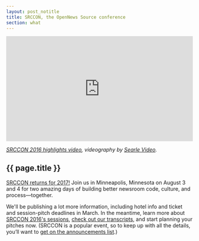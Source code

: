```yaml
---
layout: post_notitle
title: SRCCON, the OpenNews Source conference
section: what
---
```

<style>.embed-container { position: relative; padding-bottom: 56.25%; height: 0; overflow: hidden; max-width: 100%; } .embed-container iframe, .embed-container object, .embed-container embed { position: absolute; top: 0; left: 0; width: 100%; height: 100%; }</style><div class='embed-container'><iframe src='https://player.vimeo.com/video/180221748' frameborder='0' webkitAllowFullScreen mozallowfullscreen allowFullScreen></iframe></div>
<p class="caption"><em><a href="https://vimeo.com/180221748">SRCCON 2016 highlights video</a>, videography by <a href="http://www.searlevideo.com/">Searle Video</a>.</em></p>

<h2>{{ page.title }}</h2>

<p class="bodybig"><a href="http://srccon.org/">SRCCON returns for 2017!</a> Join us in Minneapolis, Minnesota on August 3 and 4 for two amazing days of building better newsroom code, culture, and process—together.</p>

We'll be publishing a lot more information, including hotel info and ticket and session-pitch deadlines in March. In the meantime, learn more about [SRCCON 2016's sessions](https://2016.srccon.org/schedule/), [check out our transcripts](https://2016.srccon.org/transcription/), and start planning your pitches now. (SRCCON is a popular event, so to keep up with all the details, you’ll want to [get on the announcements list](http://eepurl.com/czSVTL).)
